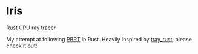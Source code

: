 # Iris

Rust CPU ray tracer

My attempt at following [PBRT](http://pbr-book.org) in Rust. Heavily inspired by [tray_rust](https://github.com/Twinklebear/tray_rust), please check it out!